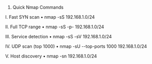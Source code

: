 1. Quick Nmap Commands

I. Fast SYN scan
   • nmap -sS 192.168.1.0/24

II. Full TCP range
   • nmap -sS -p- 192.168.1.0/24

III. Service detection
   • nmap -sS -sV 192.168.1.0/24

IV. UDP scan (top 1000)
   • nmap -sU --top-ports 1000 192.168.1.0/24

V. Host discovery
   • nmap -sn 192.168.1.0/24
